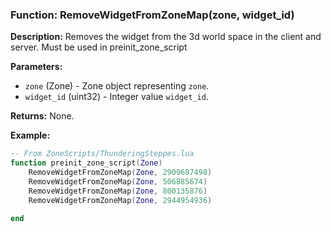 ### Function: RemoveWidgetFromZoneMap(zone, widget_id)

**Description:**
Removes the widget from the 3d world space in the client and server.  Must be used in preinit_zone_script

**Parameters:**
- `zone` (Zone) - Zone object representing `zone`.
- `widget_id` (uint32) - Integer value `widget_id`.

**Returns:** None.

**Example:**

```lua
-- From ZoneScripts/ThunderingSteppes.lua
function preinit_zone_script(Zone)
    RemoveWidgetFromZoneMap(Zone, 2909687498)
    RemoveWidgetFromZoneMap(Zone, 506885674)
    RemoveWidgetFromZoneMap(Zone, 800135876)
    RemoveWidgetFromZoneMap(Zone, 2944954936)
    
end
```
